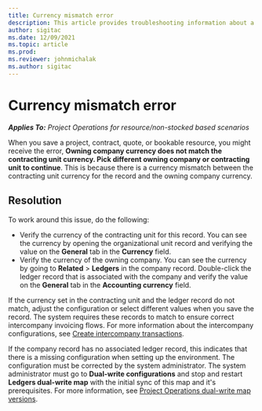 ```yaml
---
title: Currency mismatch error 
description: This article provides troubleshooting information about a currency mismatch error that occurs when you save specific record types.
author: sigitac
ms.date: 12/09/2021
ms.topic: article
ms.prod:
ms.reviewer: johnmichalak
ms.author: sigitac
---
```


# Currency mismatch error 

_**Applies To:** Project Operations for resource/non-stocked based scenarios_

When you save a project, contract, quote, or bookable resource, you might receive the error, **Owning company currency does not match the contracting unit currency. Pick different owning company or contracting unit to continue**. This is because there is a currency mismatch between the contracting unit currency for the record and the owning company currency.


## Resolution

To work around this issue, do the following:
- Verify the currency of the contracting unit for this record. You can see the currency by opening the organizational unit record and verifying the value on the **General** tab in the **Currency** field.
- Verify the currency of the owning company. You can see the currency by going to **Related** > **Ledgers** in the company record. Double-click the ledger record that is associated with the company and verify the value on the **General** tab in the **Accounting currency** field.

If the currency set in the contracting unit and the ledger record do not match, adjust the configuration or select different values when you save the record. The system requires these records to match to ensure correct intercompany invoicing flows. For more information about the intercompany configurations, see [Create intercompany transactions](../../project-accounting/create-intercompany-transactions.md).

If the company record has no associated ledger record, this indicates that there is a missing configuration when setting up the environment. The configuration must be corrected by the system administrator. The system administrator must go to **Dual-write configurations** and stop and restart **Ledgers dual-write map** with the initial sync of this map and it's prerequisites. For more information, see [Project Operations dual-write map versions](../../environment/resource-dual-write-maps.md).
